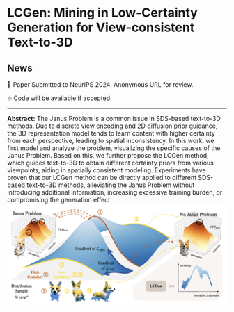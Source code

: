 # LCGen: Mining in Low-Certainty Generation for View-consistent Text-to-3D

## News

📄 Paper Submitted to NeurIPS 2024. Anonymous URL for review.

🔥 Code will be available if accepted.

---

**Abstract:** The Janus Problem is a common issue in SDS-based text-to-3D methods. Due to discrete view encoding and 2D diffusion prior guidance, the 3D representation model tends to learn content with higher certainty from each perspective, leading to spatial inconsistency. In this work, we first model and analyze the problem, visualizing the specific causes of the Janus Problem. Based on this, we further propose the LCGen method, which guides text-to-3D to obtain different certainty priors from various viewpoints, aiding in spatially consistent modeling. Experiments have proven that our LCGen method can be directly applied to different SDS-based text-to-3D methods, alleviating the Janus Problem without introducing additional information, increasing excessive training burden, or compromising the generation effect.
![fig_intro](fig_intro.png)

